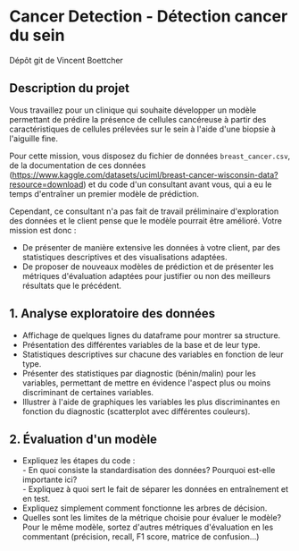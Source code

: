 # Cancer Detection -  Détection cancer du sein 

Dépôt git de Vincent Boettcher

## Description du projet

Vous travaillez pour un clinique qui souhaite développer un modèle permettant de prédire la présence de cellules cancéreuse à partir des caractéristiques de cellules prélevées sur le sein à l'aide d'une biopsie à l'aiguille fine.  

Pour cette mission, vous disposez du fichier de données `breast_cancer.csv`, de la documentation de ces données (https://www.kaggle.com/datasets/uciml/breast-cancer-wisconsin-data?resource=download) et du code d'un consultant avant vous, qui a eu le temps d'entraîner un premier modèle de prédiction.  

Cependant, ce consultant n'a pas fait de travail préliminaire d'exploration des données et le client pense que le modèle pourrait être amélioré. Votre mission est donc :  
- De présenter de manière extensive les données à votre client, par des statistiques descriptives et des visualisations adaptées.  
- De proposer de nouveaux modèles de prédiction et de présenter les métriques d'évaluation adaptées pour justifier ou non des meilleurs résultats que le précédent.

## 1.  Analyse exploratoire des données  

- Affichage de quelques lignes du dataframe pour montrer sa structure.  
- Présentation des différentes variables de la base et de leur type.  
- Statistiques descriptives sur chacune des variables en fonction de leur type.  
- Présenter des statistiques par diagnostic (bénin/malin) pour les variables, permettant de mettre en évidence l'aspect plus ou moins discriminant de certaines variables.  
- Illustrer à l'aide de graphiques les variables les plus discriminantes en fonction du diagnostic (scatterplot avec différentes couleurs).

## 2. Évaluation d'un modèle  

- Expliquez les étapes du code :  
        - En quoi consiste la standardisation des données? Pourquoi est-elle importante ici?   
        - Expliquez à quoi sert le fait de séparer les données en entraînement et en test.  
- Expliquez simplement comment fonctionne les arbres de décision.
- Quelles sont les limites de la métrique choisie pour évaluer le modèle? Pour le même modèle, sortez d'autres métriques d'évaluation en les commentant (précision, recall, F1 score, matrice de confusion...)